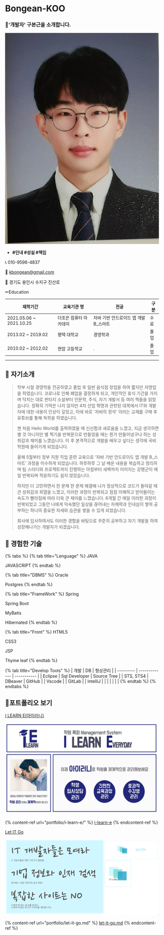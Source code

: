 # Bongean-KOO

### 🚀'개발자' 구본근을 소개합니다. <a href="ecba6588-f835-42c0-a7c9-4614e0ecb11c" id="ecba6588-f835-42c0-a7c9-4614e0ecb11c"></a>

![](.gitbook/assets/asdasdasfqwr32342352345345.jpg)

* **#인내 #성실 #책임**

📞 010-9596-4837

💌 kbongean@gmail.com

🏡 경기도 용인시 수지구 진산로

✏Education

| 재학기간                     | 교육기관 명       | 전공                      | 구분 |
| ------------------------ | ------------ | ----------------------- | -- |
| 2021.05.06 \~ 2021.10.25 | 더조은 컴퓨터 아카데미 | 자바 기반 안드로이드 앱 개발 B\_스마트 | 수료 |
| 2013.02 \~ 2019.02       | 평택 대학교       | 경영학과                    | 졸업 |
| 2010.02 \~ 2012.02       | 현암 고등학교      | .                       | 졸업 |

***

## 🚀 자기소개 <a href="ee617614-0f5b-4b90-8829-774bf4b9f1af" id="ee617614-0f5b-4b90-8829-774bf4b9f1af"></a>

>
>
> &#x20;학부 시절 경영학을 전공하였고 졸업 후 일반 음식점 창업을 하여 짧지만 자영업을 하였습니다. 코로나로 인해 폐업을 결정하게 되고, 개인적인 휴식 기간을 가지며 닥치는 대로 판타지 소설부터 인문학, 주식, 자기 개발서 등 여러 책들을 읽었습니다. 정확히 기억은 나지 않지만 4차 산업 혁명과 관련된 대목에서 IT와 개발자에 대한 내용이 인상이 깊었고, 이에 바로 '자바의 정석' 이라는 교재를 구매 후 유튜브를 통해 독학을 하였습니다.
>
> &#x20;맨 처음 Hello World를 출력하였을 때 신선함과 새로움을 느꼈고, 지금 생각하면 별 것 아니지만 별 찍기을 반복문으로 만들었을 때는 뭔가 만들어냈구나 하는 성취감과 재미를 느꼈습니다. 이 후 본격적으로 개발을 배우고 싶다는 생각에 국비 학원에 들어가게 되었습니다.
>
>
>
> &#x20;올해 5월부터 정부 지원 직업 훈련 교육으로 ‘자바 기반 안드로이드 앱 개발 B\_스마트’ 과정을 이수하게 되었습니다. 하루하루 그 날 배운 내용을 복습하고 정리하며 팀 스터디와 프로젝트까지 진행하는 아침부터 새벽까지 이어지는 강행군이 매일 반복되며 적응하기도 쉽지 않았습니다.&#x20;
>
> &#x20;하지만 더 고민하면서 한 문제 한 문제 해결해 나가 정상적으로 코드가 돌아갈 때 큰 성취감과 희열을 느꼈고, 이러한 과정이 반복되고 점점 이해하고 받아들이는 속도가 빨라짐에 따라 더욱 큰 재미를 느꼈습니다. 6개월 간 매일 이러한 과정이 반복되었고 그동안 나에게 익숙했던 일상을 끊어내는 자제력과 인내심이 쌓여 공부하는 하나의 중요한 자세와 습관을 쌓을 수 있게 되었습니다.&#x20;
>
> &#x20;회사에 입사하여서도 이러한 경험을 바탕으로 꾸준히 공부하고 자기 개발을 하여 성장해나가는 개발자가 되겠습니다.
>
>



## 🚀 경험한 기술 <a href="ee617614-0f5b-4b90-8829-774bf4b9f1af" id="ee617614-0f5b-4b90-8829-774bf4b9f1af"></a>

{% tabs %}
{% tab title="Lenguage" %}
JAVA

JAVASCRIPT
{% endtab %}

{% tab title="DBMS" %}
Oracle

Postgres
{% endtab %}

{% tab title="FrameWork" %}
Spring

Spring Boot

MyBatis

Hibernated
{% endtab %}

{% tab title="Front" %}
HTML5

CSS3

JSP

Thyme leaf
{% endtab %}

{% tab title="Develop Tools" %}
| 개발        | DB            | 형상관리        |
| --------- | ------------- | ----------- |
| Eclipse   | Sql Developer | Source Tree |
| STS, STS4 | DBeaver       | GitHub      |
| Vscode    |               | GitLab      |
| IntelliJ  |               |             |
|           |               |             |
{% endtab %}
{% endtabs %}



## 🚀포트폴리오 보기 <a href="13992f2a-0438-4403-a011-68fd3f86be8e" id="13992f2a-0438-4403-a011-68fd3f86be8e"></a>



[I LEARN E(아이러니)](https://app.gitbook.com/s/1S9aj4noxY3lVnRXaTTO/c/xs6aRyBniyY5jQmzXEds/portfolio/i-learn-e)

![](.gitbook/assets/파이널이미지.PNG)

{% content-ref url="portfolio/i-learn-e/" %}
[i-learn-e](portfolio/i-learn-e/)
{% endcontent-ref %}





[Let IT Go](https://app.gitbook.com/s/1S9aj4noxY3lVnRXaTTO/c/xs6aRyBniyY5jQmzXEds/portfolio/let-it-go)

![](.gitbook/assets/세미사진.PNG)

{% content-ref url="portfolio/let-it-go.md" %}
[let-it-go.md](portfolio/let-it-go.md)
{% endcontent-ref %}



